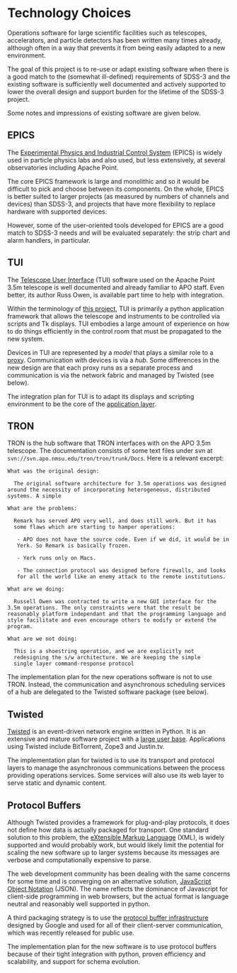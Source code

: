 # Technology Choices #

Operations software for large scientific facilities such as telescopes, accelerators, and particle detectors has been written many times already, although often in a way that prevents it from being easily adapted to a new environment.

The goal of this project is to re-use or adapt existing software when there is a good match to the (somewhat ill-defined) requirements of SDSS-3 and the existing software is sufficiently well documented and actively supported to lower the overall design and support burden for the lifetime of the SDSS-3 project.

Some notes and impressions of existing software are given below.

## EPICS ##

The [Experimental Physics and Industrial Control System](http://www.aps.anl.gov/epics/) (EPICS) is widely used in particle physics labs and also used, but less extensively, at several observatories including Apache Point.

The core EPICS framework is large and monolithic and so it would be difficult to pick and choose between its components. On the whole, EPICS is better suited to larger projects (as measured by numbers of channels and devices) than SDSS-3, and projects that have more flexibility to replace hardware with supported devices.

However, some of the user-oriented tools developed for EPICS are a good match to SDSS-3 needs and will be evaluated separately: the strip chart and alarm handlers, in particular.

## TUI ##

The [Telescope User Interface](http://www.apo.nmsu.edu/35m_operations/TUI/) (TUI) software used on the Apache Point 3.5m telescope is well documented and already familiar to APO staff. Even better, its author Russ Owen, is available part time to help with integration.

Within the terminology of [this project](DesignOverview.md), TUI is primarily a python application framework that allows the telescope and instruments to be controlled via scripts and Tk displays. TUI embodies a large amount of experience on how to do things efficiently in the control room that must be propagated to the new system.

Devices in TUI are represented by a _model_ that plays a similar role to a [proxy](Proxies.md). Communication with devices is via a _hub_. Some differences in the new design are that each proxy runs as a separate process and communication is via the network fabric and managed by Twisted (see below).

The integration plan for TUI is to adapt its displays and scripting environment to be the core of the [application layer](Applications.md).

## TRON ##

TRON is the hub software that TRON interfaces with on the APO 3.5m telescope. The documentation consists of some text files under svn at `svn://svn.apo.nmsu.edu/tron/tron/trunk/Docs`. Here is a relevant excerpt:
```
What was the original design:

  The original software architecture for 3.5m operations was designed
around the necessity of incorporating heterogeneous, distributed
systems. A simple

What are the problems:

  Remark has served APO very well, and does still work. But it has
  some flaws which are starting to hamper operations:

   - APO does not have the source code. Even if we did, it would be in
   Yerk. So Remark is basically frozen.
   
   - Yerk runs only on Macs.

   - The connection protocol was designed before firewalls, and looks
   for all the world like an enemy attack to the remote institutions.

What are we doing:

  Russell Owen was contracted to write a new GUI interface for the
3.5m operations. The only constraints were that the result be
reasonably platform independant and that the programming language and
style facilitate and even encourage others to modify or extend the
program.

What are we not doing:

  This is a shoestring operation, and we are explicitly not
  redesigning the s/w architecture. We are keeping the simple
  single layer command-response protocol
```
The implementation plan for the new operations software is not to use TRON. Instead, the communication and asynchronous scheduling services of a hub are delegated to the Twisted software package (see below).

## Twisted ##

[Twisted](http://twistedmatrix.com/trac/) is an event-driven network engine written in Python. It is an extensive and mature software project with a [large user base](http://twistedmatrix.com/trac/wiki/ProjectsUsingTwisted). Applications using Twisted include BitTorrent, Zope3 and Justin.tv.

The implementation plan for twisted is to use its transport and protocol layers to manage the asynchronous communications between the process providing operations services. Some services will also use its web layer to serve static and dynamic content.

## Protocol Buffers ##

Although Twisted provides a framework for plug-and-play protocols, it does not define how data is actually packaged for transport. One standard solution to this problem, the [eXtensible Markup Language](http://en.wikipedia.org/wiki/XML) (XML), is widely supported and would probably work, but would likely limit the potential for scaling the new software up to larger systems because its messages are verbose and computationally expensive to parse.

The web development community has been dealing with the same concerns for some time and is converging on an alternative solution, [JavaScript Object Notation](http://en.wikipedia.org/wiki/JSON) (JSON). The name reflects the dominance of Javascript for client-side programming in web browsers, but the actual format is language neutral and reasonably well supported in python.

A third packaging strategy is to use the [protocol buffer infrastructure](http://code.google.com/p/protobuf/) designed by Google and used for all of their client-server communication, which was recently released for public use.

The implementation plan for the new software is to use protocol buffers because of their tight integration with python, proven efficiency and scalability, and support for schema evolution.